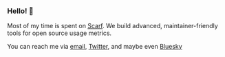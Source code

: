 ### Hello! 👋

Most of my time is spent on [Scarf](https://scarf.sh). We build advanced, maintainer-friendly tools for open source usage metrics.

You can reach me via [email](mailto:mail@avi.press), [Twitter](https://twitter.com/avi_press), and maybe even [Bluesky](https://bsky.app/profile/avi.press)

